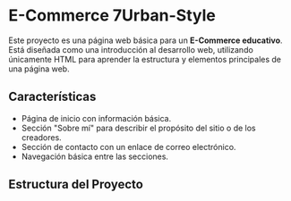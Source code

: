 # E-Commerce 7Urban-Style

Este proyecto es una página web básica para un **E-Commerce educativo**. Está diseñada como una introducción al desarrollo web, utilizando únicamente HTML para aprender la estructura y elementos principales de una página web.

## Características

- Página de inicio con información básica.
- Sección "Sobre mí" para describir el propósito del sitio o de los creadores.
- Sección de contacto con un enlace de correo electrónico.
- Navegación básica entre las secciones.

## Estructura del Proyecto
